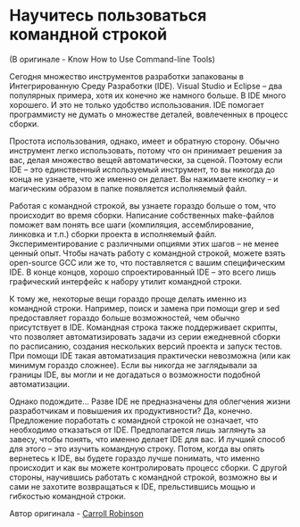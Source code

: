 # Научитесь пользоваться командной строкой
(В оригинале - Know How to Use Command-line Tools)

Сегодня множество инструментов разработки запакованы в Интегрированную Среду Разработки (IDE). Visual Studio и Eclipse – два популярных примера, хотя их конечно же намного больше. В IDE много хорошего. И это не только удобство использования. IDE помогает программисту не думать о множестве деталей, вовлеченных в процесс сборки.

Простота использования, однако, имеет и обратную сторону. Обычно инструмент легко использовать, потому что он принимает решения за вас, делая множество вещей автоматически, за сценой. Поэтому если IDE – это единственный используемый инструмент, то вы никогда до конца не узнаете, что же именно он делает. Вы нажимаете кнопку – и магическим образом в папке появляется исполняемый файл.

Работая с командной строкой, вы узнаете гораздо больше о том, что происходит во время сборки. Написание собственных make-файлов поможет вам понять все шаги (компиляция, ассемблирование, линковка и т.п.) сборки проекта в исполняемый файл. Экспериментирование с различными опциями этих шагов – не менее ценный опыт. Чтобы начать работу с командной строкой, можете взять open-source GCC или же то, что поставляется с вашим специфическим IDE. В конце концов, хорошо спроектированный IDE – это всего лишь графический интерфейс к набору утилит командной строки.

К тому же, некоторые вещи гораздо проще делать именно из командной строки. Например, поиск и замена при помощи grep и sed предоставляет гораздо больше возможностей, чем обычно присутствует в IDE. Командная строка также поддерживает скрипты, что позволяет автоматизировать задачи из серии ежедневной сборки по расписанию, создания нескольких версий проекта и запуск тестов. При помощи IDE такая автоматизация практически невозможна (или как минимум гораздо сложнее). Если вы никогда не заглядывали за границы IDE, вы могли и не догадаться о возможности подобной автоматизации.

Однако подождите… Разве IDE не предназначены для облегчения жизни разработчикам и повышения их продуктивности? Да, конечно. Предложение поработать с командной строкой не означает, что необходимо отказаться от IDE. Предполагается лишь заглянуть за завесу, чтобы понять, что именно делает IDE для вас. И лучший способ для этого – это изучить командную строку. Потом, когда вы опять вернетесь к IDE, вы будете гораздо лучше понимать, что именно происходит и как вы можете контролировать процесс сборки. С другой стороны, научившись работать с командной строкой, возможно вы и сами не захотите возвращаться к IDE, прельстившись мощью и гибкостью командной строки.

Автор оригинала - [Carroll Robinson](http://programmer.97things.oreilly.com/wiki/index.php/Carroll_Robinson)
